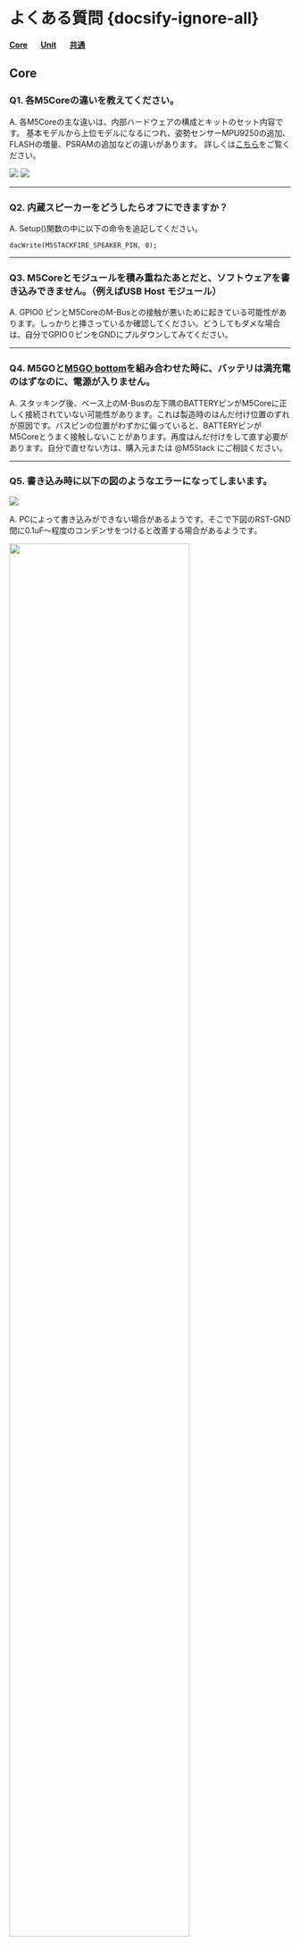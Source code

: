 # よくある質問 {docsify-ignore-all}

**[Core](#Core)**&nbsp;&nbsp;&nbsp;&nbsp;&nbsp;&nbsp;**[Unit](#Unit)**&nbsp;&nbsp;&nbsp;&nbsp;&nbsp;&nbsp;**[共通](#共通)**

## Core

### Q1. 各M5Coreの違いを教えてください。

A. 各M5Coreの主な違いは、内部ハードウェアの構成とキットのセット内容です。 基本モデルから上位モデルになるにつれ、姿勢センサーMPU9250の追加、FLASHの増量、PSRAMの追加などの違いがあります。 詳しくは[こちら](https://github.com/m5stack/M5-Schematic/blob/master/Core/hardware_difference_between_cores_ja.md)をご覧ください。

<img src="https://m5stack.oss-cn-shenzhen.aliyuncs.com/image/m5-docs_table/core_comparison/core_main_comparison_04_ja.png">

<img src="https://m5stack.oss-cn-shenzhen.aliyuncs.com/image/m5-docs_table/core_comparison/core_main_comparison_05_ja.png">

---

### Q2. 内蔵スピーカーをどうしたらオフにできますか？

A. Setup()関数の中に以下の命令を追記してください。

```clike
dacWrite(M5STACKFIRE_SPEAKER_PIN, 0);
```

---

### Q3. M5Coreとモジュールを積み重ねたあとだと、ソフトウェアを書き込みできません。（例えばUSB Host モジュール）

A. GPIO0 ピンとM5CoreのM-Busとの接触が悪いために起きている可能性があります。しっかりと挿さっているか確認してください。どうしてもダメな場合は、自分でGPIO０ピンをGNDにプルダウンしてみてください。

---

### Q4. M5GOと[M5GO bottom](ja/base/m5go_bottom)を組み合わせた時に、バッテリは満充電のはずなのに、電源が入りません。

A. スタッキング後、ベース上のM-Busの左下隅のBATTERYピンがM5Coreに正しく接続されていない可能性があります。これは製造時のはんだ付け位置のずれが原因です。バスピンの位置がわずかに偏っていると、BATTERYピンがM5Coreとうまく接触しないことがあります。再度はんだ付けをして直す必要があります。自分で直せない方は、購入元または @M5Stack にご相談ください。

---

### Q5. 書き込み時に以下の図のようなエラーになってしまいます。

<img src="assets/img/faq/faq_03.png">

A. PCによって書き込みができない場合があるようです。そこで下図のRST-GND間に0.1uF〜程度のコンデンサをつけると改善する場合があるようです。

<img src="assets/img/faq/faq_05.png" width="80%" height="80%">

<img src="assets/img/faq/faq_06.png" width="80%" height="80%">

<img src="assets/img/faq/faq_07.png" width="100%" height="100%">

---

### Q6. ESP32で取り扱いに注意しないといけないピンはありますか？

A. GPIO34-39までは入力専用です。出力には使用できません。その他は入出力に使用できます。

---

### Q7. M5Stick Gray（MPU9250あり）で工場出荷時のファームウェアを起動し、ボタンAを押すとNoと表示されますが、これはMPU9250がないということですか？

A. 再起動してみてください。認識されるはずです。

## Unit

### Q1. M5Stack向けの各カメラの違いはなんですか？

A. 各カメラの主な違いは、いくつかのピンの位置(OV2640-SIOD、OV2640-VSYNC, GROVEポート)、 レンズタイプ、 PSRAMの有無があります。詳しくは[こちら](https://shimo.im/sheets/gP96C8YTdyjGgKQC/09fd4)をご覧ください。

<img src="https://m5stack.oss-cn-shenzhen.aliyuncs.com/image/m5-docs_table/camera_comparison/camera_comparison_ja.png">

### Q2. WiFiを用いて、カメラの画像をスマートフォンに送信できますが、どの程度の距離まで大丈夫ですか？

A. M5Cameraで実験したところ、室内では約20メートルでした。

## 共通

### Q1. USB Type-C ケーブルに表裏はありますか？

A. 仕様上は表裏の区別はありませんが、たまに接触が悪い場合があるようです。その場合は表裏を逆に差し替えてみてください。

---

### Q2. ArduinoでI2Cがうまく動きません。

A. Arduino IDEのボードマネージャから最新のesp32ライブラリ(>=1.0.1)を導入してください。

---

### Q3. UIFlowのソースは公開されていますか？

A. 現在公開はされていません。もしかしたら将来公開されるかもしれません。

---

### Q4. XXX の使い方がわかりません。

A. Twitterで [@M5Stack](https://twitter.com/M5Stack) 宛てにメッセージをお送りください。

---

### Q5. 買った時から XXX が壊れています。

A. お買い求め担ったお店にお問い合わせいただくか、またはTwitterで [@M5Stack](https://twitter.com/M5Stack) 宛てにメッセージをお送りください。
